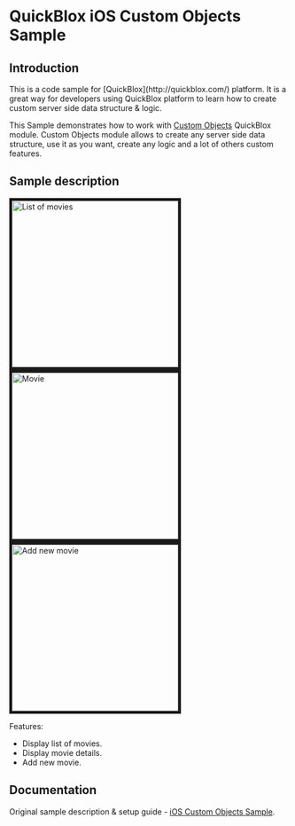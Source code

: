 <h1> QuickBlox iOS Custom Objects Sample </h1>

<h2> Introduction </h2>
This is a code sample for [QuickBlox](http://quickblox.com/) platform. It is a great way for developers using QuickBlox platform to learn how to create custom server side data structure & logic.

This Sample demonstrates how to work with [Custom Objects](http://quickblox.com/developers/SimpleSample-customObjects-ios) QuickBlox module.
Custom Objects module allows to create any server side data structure, use it as you want, create any logic and a lot of others custom features.

<h2> Sample description </h2>

<img src="http://files.quickblox.com/sample-co1.png" border="5" alt="List of movies" width="300"> 
<img src="http://files.quickblox.com/sample-co2.png" border="5" alt="Movie" width="300"> 
<img src="http://files.quickblox.com/sample-co3.png" border="5" alt="Add new movie" width="300"> 

Features:
<ul>
<li> Display list of movies. </li>
<li> Display movie details. </li>
<li> Add new movie. </li>
</ul>

<h2> Documentation </h2>

Original sample description & setup guide - [iOS Custom Objects Sample](http://quickblox.com/developers/SimpleSample-customObjects-ios).
